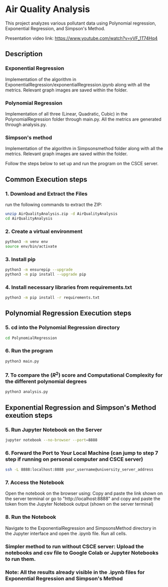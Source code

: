 # Air Quality Analysis

This project analyzes various pollutant data using Polynomial regression, Exponential Regression, and Simpson's Method. 

Presentation video link: https://www.youtube.com/watch?v=yVF_1T74Hq4 

## Description
### Exponential Regression
Implementation of the algorithm in ExponentialRegression/exponentialRegression.ipynb along with all the metrics. Relevant graph images are saved within the folder.

### Polynomial Regression
Implementation of all three (Linear, Quadratic, Cubic) in the PolynomialRegression folder through main.py. All the metrics are generated through analysis.py.

### Simpson's method
Implementation of the algorithm in Simpsonsmethod folder along with all the metrics. Relevant graph images are saved within the folder.

Follow the steps below to set up and run the program on the CSCE server.

## Common Execution steps 

### 1. Download and Extract the Files

run the following commands to extract the ZIP:

```bash
unzip AirQualityAnalysis.zip -d AirQualityAnalysis
cd AirQualityAnalysis
```

### 2. Create a virtual environment 
```bash 
python3 -m venv env
source env/bin/activate
```

### 3. Install pip 
```bash
python3 -m ensurepip --upgrade
python3 -m pip install --upgrade pip
```

### 4. Install necessary libraries from requirements.txt 
```bash
python3 -m pip install -r requirements.txt
```

## Polynomial Regression Execution steps

### 5. cd into the Polynomial Regression directory
```bash
cd PolynomialRegression
```

### 6. Run the program
```bash
python3 main.py
```

### 7. To compare the ($R^2$) score and Computational Complexity for the different polynomial degrees
```bash 
python3 analysis.py
```

## Exponential Regression and Simpson's Method exeution steps

### 5. Run Jupyter Notebook on the Server
```bash
jupyter notebook --no-browser --port=8888
```

### 6. Forward the Port to Your Local Machine (can jump to step 7 step if running on personal computer and CSCE server)
```bash
ssh -L 8888:localhost:8888 your_username@university_server_address
```

### 7. Access the Notebook
Open the notebook on the browser using: 
Copy and paste the link shown on the server terminal 
or 
go to "http://localhost:8888" and copy and paste the token from the Jupyter Notebook output (shown on the server terminal)


### 8. Run the Notebook
Navigate to the ExponentialRegression and SimpsonsMethod directory in the Jupyter interface and open the .ipynb file. Run all cells.

### Simpler method to run without CSCE server: Upload the notebooks and csv file to Google Colab or Jupyter Notebooks to run them.

### Note: All the results already visible in the .ipynb files for Exponential Regression and Simpson's Method
